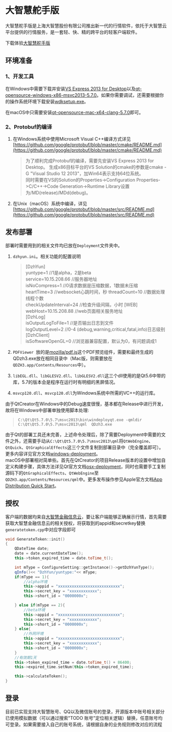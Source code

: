 大智慧舵手版
===========
大智慧舵手版是上海大智慧股份有限公司推出新一代的行情软件，依托于大智慧云平台提供的行情服务，是一套轻、快、精的跨平台的轻客户端软件。

下载体验[大智慧舵手版](http://downfile.gw.com.cn/pub/dsb/Qdzh.exe)

## 环境准备

### 1、开发工具
在Windows中需要下载并安装[VS Express 2013 for Desktop](https://download.microsoft.com/download/4/4/E/44ED2754-ABC4-443F-812B-42AFEF04D478/vs2013.5_dskexp_CHS.iso)以及[qt-opensource-windows-x86-msvc2013-5.7.0](http://download.qt.io/official_releases/qt/5.7/5.7.0/qt-opensource-windows-x86-msvc2013-5.7.0.exe)。如果你需要调试，还需要根据你的操作系统环境下载安装[wdksetup.exe](https://developer.microsoft.com/zh-cn/windows/hardware/windows-driver-kit)。  

在macOS中只需要安装[qt-opensource-mac-x64-clang-5.7.0](http://download.qt.io/official_releases/qt/5.7/5.7.0/qt-opensource-mac-x64-clang-5.7.0.dmg)即可。

### 2、Protobuf的编译
1) 在Windows系统中使用Microsoft Visual C++编译方式详见[https://github.com/google/protobuf/blob/master/cmake/README.md](https://github.com/google/protobuf/blob/master/cmake/README.md)
   > 为了顺利完成Protobuf的编译，需要先安装VS Express 2013 for Desktop。
    生成x86目标平台的VS Solution的cmake的参数是cmake -G "Visual Studio 12 2013"，加Win64表示支持64位系统。  
    同时需要在VS的Solution的Properties->Configuration Properties->C/C++->Code Generation->Runtime Library设置为/MD(release)/MDd(debug)。
2) 在Unix（macOS）系统中编译，详见[https://github.com/google/protobuf/blob/master/src/README.md](https://github.com/google/protobuf/blob/master/src/README.md)

## 发布部署
部署时需要用到的相关文件均已放在`Deployment`文件夹中。
1) `dzhyun.ini`。相关功能的配置说明  
    > [DzhYun]  
yuntype=1 //1是alpha，2是beta      
service=10.15.208.66 //服务器地址    
isNoCompress=1 //0请求数据是压缩数据，1数据未压缩  
heartTime=3 //websocket心跳时间，秒 
threadCount=10 //数据处理线程个数    
checkUpdateInterval=24 //检查升级间隔，小时
[WEB]
webHost=10.15.208.88  //web页面相关服务地址   
[DzhLog]    
isOutputLogToFile=1 //是否输出日志到文件     
logOutputLevel=2 //0-4 (debug,warning,critical,fatal,info)日志级别  
[DzhClient]     
isSoftwareOpenGL=0 //浏览器兼容配置，默认为0，有问题调成1

2) `PDFViewer `放的是[mozilla/pdf.js](https://github.com/mozilla/pdf.js)这个PDF预览组件，需要和最终生成的QDzh3.exe放在相同目录中（Mac版，则需要放在`QDZH3.app/Contents/Resources`中）。
3) `libEGL.dll`、`libGLESV2.dll`、`libGLESV2.dll`这三个dll使用的是Qt5.6中带的库，5.7的版本会是程序在运行时有明细的黑屏情况。
4) `msvcp120.dll`、`msvcp120.dll`为Windows系统中所需的VC++的运行库。   

由于QtCreator在Windows中的Debug速度很慢，基本都在Release中进行开发，故将在Windows中部署单独使用脚本处理:   
> `C:\Qt\Qt5.7.0\5.7\msvc2013\bin\windeployqt.exe -qmldir C:\Qt\Qt5.7.0\5.7\msvc2013\qml  QDzh3.exe`  

由于Qt的部署工具还未完善，上述命令处理后，除了需要Deployment中需要的文件之外，还需要手动从`C:\Qt\Qt5.7.0\5.7\msvc2013\qml`将`QtWebEngine`、`QtQuick`、`QtGraphicalEffects`这三个文件复制到部署目录中（完全覆盖即可）。更多内容详见官方文档[windows-deployment](http://doc.qt.io/qt-5/windows-deployment.html)。  
macOS中部署相对简单些。首先在QtCreator的项目Release版本的设置中增加自定义构建步骤，具体方法详见Qt官方文档[osx-deployment](http://doc.qt.io/qt-5/osx-deployment.html)，同时也需要手工复制源码下的`QtGraphicalEffects`、`QtWebEngine`至`QDZH3.app/Contents/Resources/qml`中。更多发布操作参见Apple官方文档[App Distribution Quick Start](https://developer.apple.com/library/content/documentation/IDEs/Conceptual/AppStoreDistributionTutorial/Introduction/Introduction.html#//apple_ref/doc/uid/TP40013839)。

## 授权
客户端的数据均来自[大智慧金融信息云](http://yun.gw.com.cn/index.html)，要让客户端能够正确展示行情，首先需要获取大智慧金融信息云的相关授权，将获取到的appid和secretkey替换`generatetoken.cpp`中对应字段即可
```c++
void GenerateToken::init()
{
    QDateTime date;
    date = date.currentDateTime();
    this->token_expired_time = date.toTime_t();

    int mType = ConfigureSetting::getInstance()->getDzhYunType();
    qInfo()<< "DzhYun/yuntype:"<< mType;
    if(mType == 1){
        //alpha环境
        this->appid = "xxxxxxxxxxxxxxxxxxxxxxxxxxx";
        this->secret_key = "xxxxxxxxxxxx";
        this->short_id = "0000000x";

    } else if(mType == 2){
        //beta环境
        this->appid = "xxxxxxxxxxxxxxxxxxxxxxxxxxx";
        this->secret_key = "xxxxxxxxxxxx";
        this->short_id = "0000000x";
    } else{
        //外网环境
        this->appid = "xxxxxxxxxxxxxxxxxxxxxxxxxxx";
        this->secret_key = "xxxxxxxxxxxx";
        this->short_id = "0000000x";
    }
    //有效期1天
    this->token_expired_time = date.toTime_t() + 86400;
    this->expired_time.setNum(this->token_expired_time);

    this->calculateToken();
}
```

## 登录
目前已实现支持大智慧账号、QQ以及微信账号的登录，开源版本中账号相关部分已使用模拟数据（可以通过搜索"TODO 账号"定位相关逻辑）替换，任意账号均可登录。如果需要接入自己的账号系统，请根据自身的业务规则修改对应的流程
